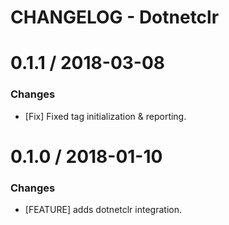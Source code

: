 # CHANGELOG - Dotnetclr

0.1.1 / 2018-03-08
==================

### Changes

* [Fix] Fixed tag initialization & reporting.

0.1.0 / 2018-01-10
==================

### Changes

* [FEATURE] adds dotnetclr integration.
